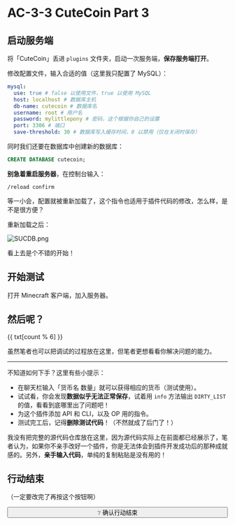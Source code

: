 # AC-3-3 CuteCoin Part 3

## 启动服务端

将「CuteCoin」丢进 `plugins` 文件夹，启动一次服务端，**保存服务端打开**。

修改配置文件，输入合适的值（这里我只配置了 MySQL）：

```yaml
mysql:
  use: true # false 以使用文件，true 以使用 MySQL
  host: localhost # 数据库主机
  db-name: cutecoin # 数据库名
  username: root # 用户名
  password: mylittlepony # 密码，这个根据你自己的设置
  port: 3306 # 端口
  save-threshold: 30 # 数据库写入缓存时间，0 以禁用（仅在关闭时保存）
```

同时我们还要在数据库中创建新的数据库：

```sql
CREATE DATABASE cutecoin;
```

**别急着重启服务器**，在控制台输入：

```
/reload confirm
```

等一小会，配置就被重新加载了，这个指令也适用于插件代码的修改，怎么样，是不是很方便？

重新加载之后：

![SUCDB.png](https://s2.loli.net/2022/04/15/Fqn7c9IuvrVkT8U.png)

看上去是个不错的开始！

## 开始测试

打开 Minecraft 客户端，加入服务器。

## 然后呢？

<script setup>
    import { ref } from 'vue';
    const count = ref(0);
    const txt = [
        "单击开始事件还原",
        "RarityEG：这次轮到你了。",
        "RarityEG：找出程序 Bug 的方法，我在 AC-1-3 中有提到过。",
        "RarityEG：……",
        "RarityEG：让我看看你的能力，就当是结业考试吧。",
        "事件模拟已结束——单击重新模拟"
    ];
</script>

<div @click.native="count++;" class="btn-event">{{ txt[count % 6] }}</div>

虽然笔者也可以把调试的过程放在这里，但笔者更想看看你解决问题的能力。

---

不知道如何下手？这里有些小提示：

- 在聊天栏输入「货币名 数量」就可以获得相应的货币（测试使用）。
- 试试看，你会发现**数据似乎无法正常保存**，试着用 `info` 方法输出 `DIRTY_LIST` 的值，看看到底哪里出了问题吧！
- 为这个插件添加 API 和 CLI，以及 OP 用的指令。
- 测试完工后，记得**删除测试代码**！（不然就成了后门了！）

我没有把完整的源代码仓库放在这里，因为源代码实际上在前面都已经展示了，笔者认为，如果你不亲手改好一个插件，你是无法体会到插件开发成功后的那种成就感的。另外，**亲手输入代码**，单纯的复制粘贴是没有用的！

## 行动结束

（一定要改完了再按这个按钮啊）

<button type='button' class="btn-unconfirmed" style="width:100%;transition:500ms;" onclick="this.innerHTML=' ✓ 恭喜！';document.getElementById('hiddenEle').style.display = 'block';this.className='btn-confirmed';this.onclick=function(){};"> ❔ 确认行动结束 </button>

<div id='hiddenEle' style='display:none;'>

> 行动结果：最终胜利！

恭喜！我想到这个时候你应该非常激动，嗯，这是你应得的。

到此为止，本教程的主要部分就落下帷幕了，听一首歌，然后前往最后一章，笔者还有一点想说的。

<iframe frameborder="no" border="0" marginwidth="0" marginheight="0" width="100%" height="86" src="//music.163.com/outchain/player?type=2&id=28077561&auto=0&height=66"></iframe>

</div>